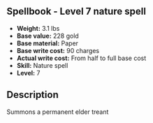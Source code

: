 ## Spellbook - Level 7 nature spell
- **Weight:** 3.1 lbs
- **Base value:** 228 gold
- **Base material:** Paper
- **Base write cost:** 90 charges
- **Actual write cost:** From half to full base cost
- **Skill:** Nature spell
- **Level:** 7
## Description
Summons a permanent elder treant

